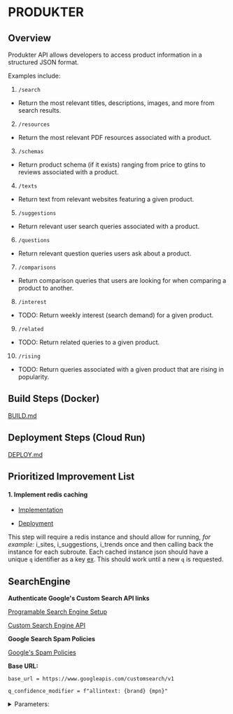 # PRODUKTER

## Overview

Produkter API allows developers to access product information in a structured JSON format.

Examples include:

1. `/search`

* Return the most relevant titles, descriptions, images, and more from search results.

2. `/resources`

* Return the most relevant PDF resources associated with a product.

3. `/schemas`

* Return product schema (if it exists) ranging from price to gtins to reviews associated with a product. 

4. `/texts`

* Return text from relevant websites featuring a given product.

5. `/suggestions`

* Return relevant user search queries associated with a product.

6. `/questions`

* Return relevant question queries users ask about a product.

7. `/comparisons`

* Return comparison queries that users are looking for when comparing a product to another.

8. `/interest`

* TODO: Return weekly interest (search demand) for a given product.

9. `/related`

* TODO: Return related queries to a given product.

10. `/rising`

* TODO: Return queries associated with a given product that are rising in popularity.

## Build Steps (Docker)

[BUILD.md](docs\BUILD.md)

## Deployment Steps (Cloud Run)

[DEPLOY.md](docs\DEPLOY.md)

## Prioritized Improvement List

#### 1. Implement redis caching

* [Implementation](https://levelup.gitconnected.com/implement-api-caching-with-redis-flask-and-docker-step-by-step-9139636cef24)

* [Deployment](https://cloud.google.com/memorystore/docs/redis/connect-redis-instance-cloud-run#python)

This step will require a redis instance and should allow for running, *for example:* i_sites, i_suggestions, i_trends once and then calling back the instance for each subroute. Each cached instance json should have a unique `q` identifier as a key [ex](https://www.youtube.com/watch?v=_8lJ5lp8P0U). This should work until a new `q` is requested. 


## SearchEngine


**Authenticate Google's Custom Search API links**

[Programable Search Engine Setup](https://programmablesearchengine.google.com/controlpanel/all)

[Custom Search Engine API](https://console.cloud.google.com/apis/library/customsearch.googleapis.com)


**Google Search Spam Policies**

[Google's Spam Policies](https://developers.google.com/search/docs/essentials/spam-policies)


**Base URL:**

`base_url = https://www.googleapis.com/customsearch/v1`

`q_confidence_modifier = f"allintext: {brand} {mpn}"`

<details>
<summary>
Parameters:
</summary>

* q={searchTerms}: The main search query. It represents the terms that you want to search for.

* cx={cx?}: The custom search engine (CSE) ID to use for the search.

* fileType={fileType?}: Restricts results to files of a specific type.

* num={count?}: Number of search results to return per page.

* start={startIndex?}: The index of the first result to return.

* lr={language?}: The language restriction for the search results.

* safe={safe?}: SafeSearch level for filtering explicit content.

* sort={sort?}: The sorting order of the results.

* filter={filter?}: Controls turning on or off the duplicate content filter.

* gl={gl?}: The country to use for geolocation of the search results.

* cr={cr?}: The country to restrict the search to.

* googlehost={googleHost?}: The Google domain to use for the search.

* c2coff={disableCnTwTranslation?}: Disables the automatic translation between Chinese and Traditional Chinese.

* hq={hq?}: Additional query terms to be appended to the user's query.

* hl={hl?}: The interface language.

* siteSearch={siteSearch?}: Restricts results to URLs from a specific site.

* siteSearchFilter={siteSearchFilter?}: Controls whether to include or exclude results from the site specified by siteSearch.

* exactTerms={exactTerms?}: Identifies a phrase that all documents in the search results must contain.

* excludeTerms={excludeTerms?}: Identifies a word or phrase that should not appear in any documents in the search results.

* linkSite={linkSite?}: Specifies that all search results should contain a link to a particular URL.

* orTerms={orTerms?}: A list of terms separated by the OR operator.

* relatedSite={relatedSite?}: Specifies that all search results should be pages that are related to a particular URL.

* dateRestrict={dateRestrict?}: Restricts results to a specific date range.

* lowRange={lowRange?} and highRange={highRange?}: Specifies the lower and upper bounds of a date range.

* searchType={searchType}: Specifies the type of search to be performed.

* rights={rights?}: Filters search results based on licensing.

* imgSize={imgSize?}: Restricts results to images of a specified size.

* imgType={imgType?}: Restricts results to images of a specified type.

* imgColorType={imgColorType?}: Restricts results to images of a specified color type.

* imgDominantColor={imgDominantColor?}: Restricts results to images of a specified dominant color.

* alt=json: Specifies the response format as JSON.

* These parameters provide a way to customize and refine your search to get more relevant results based on your specific requirements.
</details>


